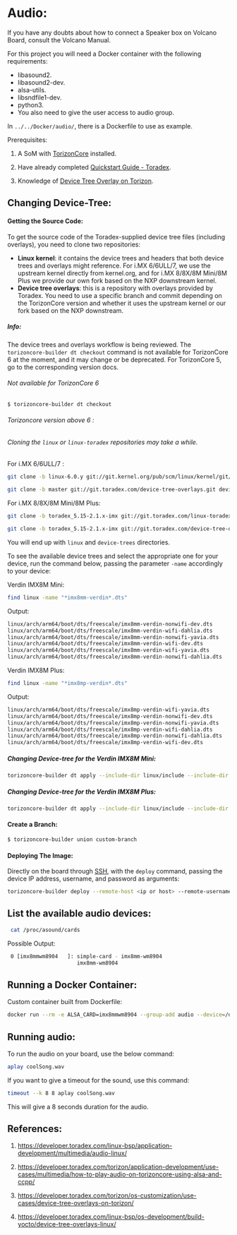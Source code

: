 # Audio:

If you have any doubts about how to connect a Speaker box on Volcano Board, consult the Volcano Manual.

For this project you will need a Docker container with the following requirements:

- libasound2.
- libasound2-dev.
- alsa-utils.
- libsndfile1-dev.
- python3.
- You also need to give the user access to audio group.

In `../../Docker/audio/`,  there is a Dockerfile to use as example.

Prerequisites:

1. A SoM with [TorizonCore](https://developer.toradex.com/torizon) installed.

2. Have already completed [Quickstart Guide - Toradex](https://developer-archives.toradex.com/getting-started).

3. Knowledge of [Device Tree Overlay on Torizon](https://developer.toradex.com/torizon/os-customization/use-cases/device-tree-overlays-on-torizon).

## Changing Device-Tree:

#### Getting the Source Code:

To get the source code of the Toradex-supplied device tree files (including overlays), you need to clone two repositories:

- **Linux kernel**:
   it contains the device trees and headers that both device trees and 
  overlays might reference. For i.MX 6/6ULL/7, we use the upstream kernel 
  directly from kernel.org, and for i.MX 8/8X/8M Mini/8M Plus we provide 
  our own fork based on the NXP downstream kernel.
- **Device tree overlays**:
   this is a repository with overlays provided by Toradex. You need to use
   a specific branch and commit depending on the TorizonCore version and 
  whether it uses the upstream kernel or our fork based on the NXP 
  downstream.

##### Info:

The device trees and overlays workflow is being reviewed. The `torizoncore-builder dt checkout` command is not available for TorizonCore 6 at the moment, and it may 
change or be deprecated. For TorizonCore 5, go to the corresponding 
version docs.

###### Not available for TorizonCore 6

```bash
$ torizoncore-builder dt checkout 
```

###### Torizoncore version above 6 :

###### Cloning the `linux` or `linux-toradex` repositories may take a while.

For i.MX 6/6ULL/7 :

```bash
git clone -b linux-6.0.y git://git.kernel.org/pub/scm/linux/kernel/git/stable/linux.git
```

```bash
git clone -b master git://git.toradex.com/device-tree-overlays.git device-trees
```

For i.MX 8/8X/8M Mini/8M Plus:

```bash
git clone -b toradex_5.15-2.1.x-imx git://git.toradex.com/linux-toradex.git linux
```

```bash
git clone -b toradex_5.15-2.1.x-imx git://git.toradex.com/device-tree-overlays.git device-trees
```

You will end up with `linux` and `device-trees` directories.

To see the available device trees and select the appropriate one for your device, run the command below, passing the parameter `-name` accordingly to your device:

Verdin IMX8M Mini:

```bash
find linux -name "*imx8mm-verdin*.dts"
```

Output:

```bash
linux/arch/arm64/boot/dts/freescale/imx8mm-verdin-nonwifi-dev.dts
linux/arch/arm64/boot/dts/freescale/imx8mm-verdin-wifi-dahlia.dts
linux/arch/arm64/boot/dts/freescale/imx8mm-verdin-nonwifi-yavia.dts
linux/arch/arm64/boot/dts/freescale/imx8mm-verdin-wifi-dev.dts
linux/arch/arm64/boot/dts/freescale/imx8mm-verdin-wifi-yavia.dts
linux/arch/arm64/boot/dts/freescale/imx8mm-verdin-nonwifi-dahlia.dts
```

Verdin IMX8M Plus:

```bash
find linux -name "*imx8mp-verdin*.dts"
```

Output:

```bash
linux/arch/arm64/boot/dts/freescale/imx8mp-verdin-wifi-yavia.dts
linux/arch/arm64/boot/dts/freescale/imx8mp-verdin-nonwifi-dev.dts
linux/arch/arm64/boot/dts/freescale/imx8mp-verdin-nonwifi-yavia.dts
linux/arch/arm64/boot/dts/freescale/imx8mp-verdin-wifi-dahlia.dts
linux/arch/arm64/boot/dts/freescale/imx8mp-verdin-nonwifi-dahlia.dts
linux/arch/arm64/boot/dts/freescale/imx8mp-verdin-wifi-dev.dts
```

##### Changing Device-tree for the Verdin IMX8M Mini:

```bash
torizoncore-builder dt apply --include-dir linux/include --include-dir linux/arch/arm64/boot/dts/freescale/ linux/arch/arm64/boot/dts/freescale/imx8mm-verdin-wifi-dahlia.dts
```

##### Changing Device-tree for the Verdin IMX8M Plus:

```bash
torizoncore-builder dt apply --include-dir linux/include --include-dir linux/arch/arm64/boot/dts/freescale/ linux/arch/arm64/boot/dts/freescale/imx8mp-verdin-wifi-dahlia.dts
```

#### Create a Branch:

```bash
$ torizoncore-builder union custom-branch
```

#### Deploying The Image:

Directly on the board through [SSH](https://developer.toradex.com/software/development-resources/ssh), with the `deploy` command, passing the device IP address, username, and password as arguments:

```bash
torizoncore-builder deploy --remote-host <ip or host> --remote-username torizon --remote-password torizon --reboot custom-branch
```

## List the available audio devices:

```bash
 cat /proc/asound/cards
```

Possible Output: 

```bash
 0 [imx8mmwm8904   ]: simple-card - imx8mm-wm8904
                      imx8mm-wm8904
```

## Running a Docker Container:

Custom container built from Dockerfile:

```bash
docker run --rm -e ALSA_CARD=imx8mmwm8904 --group-add audio --device=/dev/snd:/dev/snd <username>/<name-of-image>
```

## Running audio:

To run the audio on your board, use the below command: 

```bash
aplay coolSong.wav
```

If you want to give a timeout for the sound, use this command: 

```bash
timeout --k 8 8 aplay coolSong.wav
```

This will give a 8 seconds duration for the audio.

## References:

1. https://developer.toradex.com/linux-bsp/application-development/multimedia/audio-linux/

2. https://developer.toradex.com/torizon/application-development/use-cases/multimedia/how-to-play-audio-on-torizoncore-using-alsa-and-ccpp/

3. https://developer.toradex.com/torizon/os-customization/use-cases/device-tree-overlays-on-torizon/

4. https://developer.toradex.com/linux-bsp/os-development/build-yocto/device-tree-overlays-linux/
